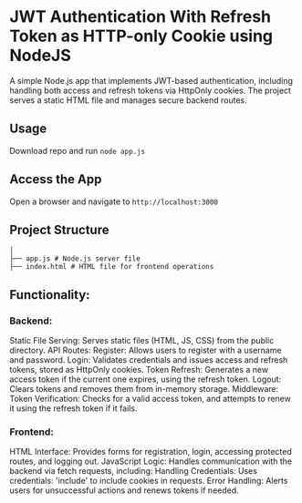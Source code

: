 # JWT Authentication With Refresh Token as HTTP-only Cookie using NodeJS

A simple Node.js app that implements JWT-based authentication, including handling both access and refresh tokens via HttpOnly cookies. The project serves a static HTML file and manages secure backend routes.

## Usage
Download repo and run `node app.js`

## Access the App
Open a browser and navigate to `http://localhost:3000`

## Project Structure
```
│
├── app.js # Node.js server file
├── index.html # HTML file for frontend operations
```

## Functionality:

### Backend:
Static File Serving: Serves static files (HTML, JS, CSS) from the public directory.
API Routes:
Register: Allows users to register with a username and password.
Login: Validates credentials and issues access and refresh tokens, stored as HttpOnly cookies.
Token Refresh: Generates a new access token if the current one expires, using the refresh token.
Logout: Clears tokens and removes them from in-memory storage.
Middleware:
Token Verification: Checks for a valid access token, and attempts to renew it using the refresh token if it fails.

### Frontend:
HTML Interface: Provides forms for registration, login, accessing protected routes, and logging out.
JavaScript Logic: Handles communication with the backend via fetch requests, including:
Handling Credentials: Uses credentials: 'include' to include cookies in requests.
Error Handling: Alerts users for unsuccessful actions and renews tokens if needed.

